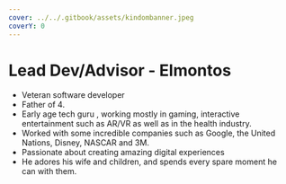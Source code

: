 ```yaml
---
cover: ../../.gitbook/assets/kindombanner.jpeg
coverY: 0
---
```


# Lead Dev/Advisor    -  Elmontos

* Veteran software developer&#x20;
* Father of 4.&#x20;
* Early age tech guru , working mostly in gaming, interactive entertainment such as AR/VR as well as in the health industry.&#x20;
* Worked with some incredible companies such as Google, the United Nations, Disney, NASCAR and 3M.&#x20;
* Passionate about creating amazing digital experiences&#x20;
* He adores his wife and children, and spends every spare moment he can with them.
